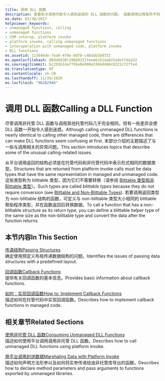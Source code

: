 ```yaml
---
title: 调用 DLL 函数
description: 查看有关调用可能令人感到迷惑的 DLL 函数的问题。 函数调用过程有所不同，具体取决于返回类型是否为 blittable。
ms.date: 03/30/2017
helpviewer_keywords:
- unmanaged functions, calling
- unmanaged functions
- COM interop, platform invoke
- platform invoke, calling unmanaged functions
- interoperation with unmanaged code, platform invoke
- DLL functions
ms.assetid: 113646de-7ea0-4f0e-8df0-c46dab3e8733
ms.openlocfilehash: 09dd9d30c29660231feee6c624a025ade1fda1d3
ms.sourcegitcommit: bc293b14af795e0e999e3304dd40c0222cf2ffe4
ms.translationtype: HT
ms.contentlocale: zh-CN
ms.lasthandoff: 11/26/2020
ms.locfileid: "96282946"
---
```

# <a name="calling-a-dll-function"></a><span data-ttu-id="79fe8-104">调用 DLL 函数</span><span class="sxs-lookup"><span data-stu-id="79fe8-104">Calling a DLL Function</span></span>

<span data-ttu-id="79fe8-105">尽管调用非托管 DLL 函数与调用其他托管代码几乎完全相同，但有一些差异会使 DLL 函数一开始令人感到迷惑。</span><span class="sxs-lookup"><span data-stu-id="79fe8-105">Although calling unmanaged DLL functions is nearly identical to calling other managed code, there are differences that can make DLL functions seem confusing at first.</span></span> <span data-ttu-id="79fe8-106">本部分介绍的主题描述了与一些与调用相关的异常问题。</span><span class="sxs-lookup"><span data-stu-id="79fe8-106">This section introduces topics that describe some of the unusual calling-related issues.</span></span>  
  
 <span data-ttu-id="79fe8-107">从平台调用返回的结构必须是在托管代码和非托管代码中表示形式相同的数据类型。</span><span class="sxs-lookup"><span data-stu-id="79fe8-107">Structures that are returned from platform invoke calls must be data types that have the same representation in managed and unmanaged code.</span></span> <span data-ttu-id="79fe8-108">这些类型称为 blittable 类型，因为它们不需要转换（请参阅 [Blittable 类型和非 Blittable 类型](blittable-and-non-blittable-types.md)）。</span><span class="sxs-lookup"><span data-stu-id="79fe8-108">Such types are called *blittable types* because they do not require conversion (see [Blittable and Non-Blittable Types](blittable-and-non-blittable-types.md)).</span></span> <span data-ttu-id="79fe8-109">若要调用返回类型为 non-blittable 结构的函数，可定义与 non-blittable 类型大小相同的 blittable 帮助程序类型，并在函数返回后转换数据。</span><span class="sxs-lookup"><span data-stu-id="79fe8-109">To call a function that has a non-blittable structure as its return type, you can define a blittable helper type of the same size as the non-blittable type and convert the data after the function returns.</span></span>  
  
## <a name="in-this-section"></a><span data-ttu-id="79fe8-110">本节内容</span><span class="sxs-lookup"><span data-stu-id="79fe8-110">In This Section</span></span>  

 [<span data-ttu-id="79fe8-111">传递结构</span><span class="sxs-lookup"><span data-stu-id="79fe8-111">Passing Structures</span></span>](passing-structures.md)  
 <span data-ttu-id="79fe8-112">确定使用预定义布局传递数据结构的问题。</span><span class="sxs-lookup"><span data-stu-id="79fe8-112">Identifies the issues of passing data structures with a predefined layout.</span></span>  
  
 [<span data-ttu-id="79fe8-113">回调函数</span><span class="sxs-lookup"><span data-stu-id="79fe8-113">Callback Functions</span></span>](callback-functions.md)  
 <span data-ttu-id="79fe8-114">提供有关回调函数的基本信息。</span><span class="sxs-lookup"><span data-stu-id="79fe8-114">Provides basic information about callback functions.</span></span>  
  
 [<span data-ttu-id="79fe8-115">如何：实现回调函数</span><span class="sxs-lookup"><span data-stu-id="79fe8-115">How to: Implement Callback Functions</span></span>](how-to-implement-callback-functions.md)  
 <span data-ttu-id="79fe8-116">描述如何在托管代码中实现回调函数。</span><span class="sxs-lookup"><span data-stu-id="79fe8-116">Describes how to implement callback functions in managed code.</span></span>  
  
## <a name="related-sections"></a><span data-ttu-id="79fe8-117">相关章节</span><span class="sxs-lookup"><span data-stu-id="79fe8-117">Related Sections</span></span>  

 [<span data-ttu-id="79fe8-118">使用非托管 DLL 函数</span><span class="sxs-lookup"><span data-stu-id="79fe8-118">Consuming Unmanaged DLL Functions</span></span>](consuming-unmanaged-dll-functions.md)  
 <span data-ttu-id="79fe8-119">描述如何使用平台调用调用非托管 DLL 函数。</span><span class="sxs-lookup"><span data-stu-id="79fe8-119">Describes how to call unmanaged DLL functions using platform invoke.</span></span>  
  
 [<span data-ttu-id="79fe8-120">用平台调用封送数据</span><span class="sxs-lookup"><span data-stu-id="79fe8-120">Marshaling Data with Platform Invoke</span></span>](marshaling-data-with-platform-invoke.md)  
 <span data-ttu-id="79fe8-121">描述如何声明方法形参以及如何将实参传递给由非托管库导出的函数。</span><span class="sxs-lookup"><span data-stu-id="79fe8-121">Describes how to declare method parameters and pass arguments to functions exported by unmanaged libraries.</span></span>
